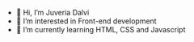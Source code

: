 - 👋 Hi, I’m Juveria Dalvi
- 👀 I’m interested in Front-end development
- 🌱 I’m currently learning HTML, CSS and Javascript

<!---
juuveria/juuveria is a ✨ special ✨ repository because its `README.md` (this file) appears on your GitHub profile.
You can click the Preview link to take a look at your changes.
--->
